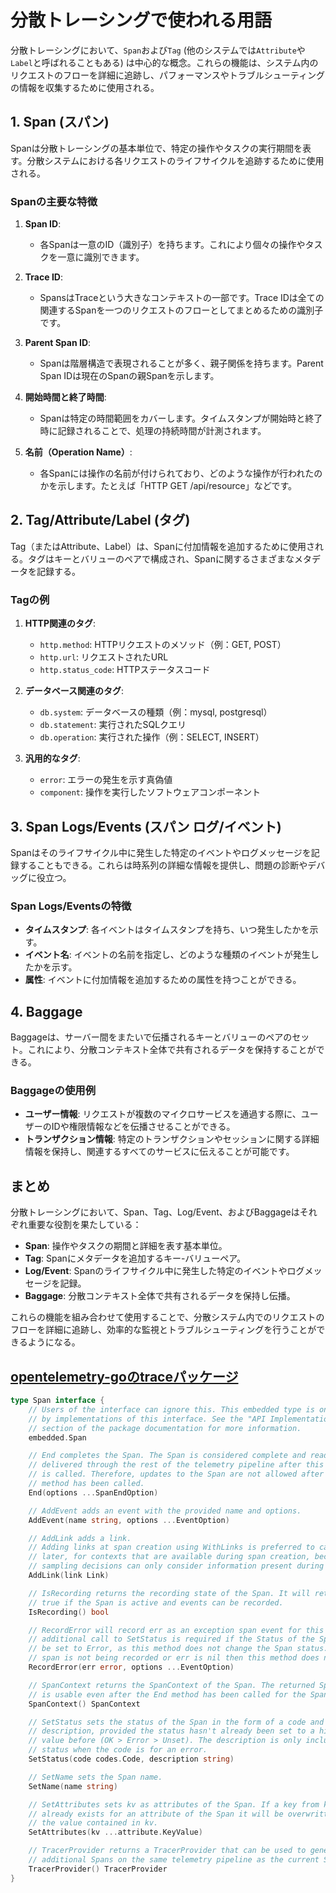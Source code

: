 # 分散トレーシングで使われる用語

分散トレーシングにおいて、`Span`および`Tag` (他のシステムでは`Attribute`や`Label`と呼ばれることもある) は中心的な概念。これらの機能は、システム内のリクエストのフローを詳細に追跡し、パフォーマンスやトラブルシューティングの情報を収集するために使用される。

## 1. Span (スパン)

Spanは分散トレーシングの基本単位で、特定の操作やタスクの実行期間を表す。分散システムにおける各リクエストのライフサイクルを追跡するために使用される。

### Spanの主要な特徴

1. **Span ID**:
   - 各Spanは一意のID（識別子）を持ちます。これにより個々の操作やタスクを一意に識別できます。

2. **Trace ID**:
   - SpansはTraceという大きなコンテキストの一部です。Trace IDは全ての関連するSpanを一つのリクエストのフローとしてまとめるための識別子です。

3. **Parent Span ID**:
   - Spanは階層構造で表現されることが多く、親子関係を持ちます。Parent Span IDは現在のSpanの親Spanを示します。

4. **開始時間と終了時間**:
   - Spanは特定の時間範囲をカバーします。タイムスタンプが開始時と終了時に記録されることで、処理の持続時間が計測されます。

5. **名前（Operation Name）**:
   - 各Spanには操作の名前が付けられており、どのような操作が行われたのかを示します。たとえば「HTTP GET /api/resource」などです。

## 2. Tag/Attribute/Label (タグ)

Tag（またはAttribute、Label）は、Spanに付加情報を追加するために使用される。タグはキーとバリューのペアで構成され、Spanに関するさまざまなメタデータを記録する。

### Tagの例

1. **HTTP関連のタグ**:
   - `http.method`: HTTPリクエストのメソッド（例：GET, POST）
   - `http.url`: リクエストされたURL
   - `http.status_code`: HTTPステータスコード

2. **データベース関連のタグ**:
   - `db.system`: データベースの種類（例：mysql, postgresql）
   - `db.statement`: 実行されたSQLクエリ
   - `db.operation`: 実行された操作（例：SELECT, INSERT）

3. **汎用的なタグ**:
   - `error`: エラーの発生を示す真偽値
   - `component`: 操作を実行したソフトウェアコンポーネント

## 3. Span Logs/Events (スパン ログ/イベント)

Spanはそのライフサイクル中に発生した特定のイベントやログメッセージを記録することもできる。これらは時系列の詳細な情報を提供し、問題の診断やデバッグに役立つ。

### Span Logs/Eventsの特徴

- **タイムスタンプ**: 各イベントはタイムスタンプを持ち、いつ発生したかを示す。
- **イベント名**: イベントの名前を指定し、どのような種類のイベントが発生したかを示す。
- **属性**: イベントに付加情報を追加するための属性を持つことができる。

## 4. Baggage

Baggageは、サーバー間をまたいで伝播されるキーとバリューのペアのセット。これにより、分散コンテキスト全体で共有されるデータを保持することができる。

### Baggageの使用例

- **ユーザー情報**: リクエストが複数のマイクロサービスを通過する際に、ユーザーのIDや権限情報などを伝播させることができる。
- **トランザクション情報**: 特定のトランザクションやセッションに関する詳細情報を保持し、関連するすべてのサービスに伝えることが可能です。

## まとめ

分散トレーシングにおいて、Span、Tag、Log/Event、およびBaggageはそれぞれ重要な役割を果たしている：

- **Span**: 操作やタスクの期間と詳細を表す基本単位。
- **Tag**: Spanにメタデータを追加するキー-バリューペア。
- **Log/Event**: Spanのライフサイクル中に発生した特定のイベントやログメッセージを記録。
- **Baggage**: 分散コンテキスト全体で共有されるデータを保持し伝播。

これらの機能を組み合わせて使用することで、分散システム内でのリクエストのフローを詳細に追跡し、効率的な監視とトラブルシューティングを行うことができるようになる。

## [opentelemetry-goのtraceパッケージ](https://github.com/open-telemetry/opentelemetry-go/blob/main/trace/span.go)

```go
type Span interface {
    // Users of the interface can ignore this. This embedded type is only used
    // by implementations of this interface. See the "API Implementations"
    // section of the package documentation for more information.
    embedded.Span

    // End completes the Span. The Span is considered complete and ready to be
    // delivered through the rest of the telemetry pipeline after this method
    // is called. Therefore, updates to the Span are not allowed after this
    // method has been called.
    End(options ...SpanEndOption)

    // AddEvent adds an event with the provided name and options.
    AddEvent(name string, options ...EventOption)

    // AddLink adds a link.
    // Adding links at span creation using WithLinks is preferred to calling AddLink
    // later, for contexts that are available during span creation, because head
    // sampling decisions can only consider information present during span creation.
    AddLink(link Link)

    // IsRecording returns the recording state of the Span. It will return
    // true if the Span is active and events can be recorded.
    IsRecording() bool

    // RecordError will record err as an exception span event for this span. An
    // additional call to SetStatus is required if the Status of the Span should
    // be set to Error, as this method does not change the Span status. If this
    // span is not being recorded or err is nil then this method does nothing.
    RecordError(err error, options ...EventOption)

    // SpanContext returns the SpanContext of the Span. The returned SpanContext
    // is usable even after the End method has been called for the Span.
    SpanContext() SpanContext

    // SetStatus sets the status of the Span in the form of a code and a
    // description, provided the status hasn't already been set to a higher
    // value before (OK > Error > Unset). The description is only included in a
    // status when the code is for an error.
    SetStatus(code codes.Code, description string)

    // SetName sets the Span name.
    SetName(name string)

    // SetAttributes sets kv as attributes of the Span. If a key from kv
    // already exists for an attribute of the Span it will be overwritten with
    // the value contained in kv.
    SetAttributes(kv ...attribute.KeyValue)

    // TracerProvider returns a TracerProvider that can be used to generate
    // additional Spans on the same telemetry pipeline as the current Span.
    TracerProvider() TracerProvider
}
```

